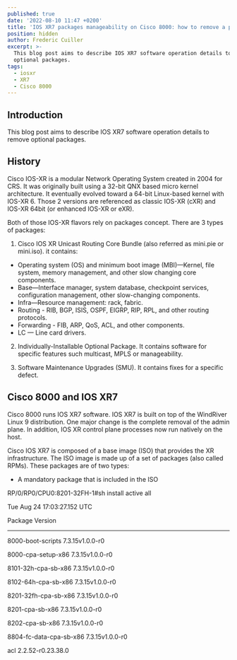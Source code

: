 ```yaml
---
published: true
date: '2022-08-10 11:47 +0200'
title: 'IOS XR7 packages manageability on Cisco 8000: how to remove a package'
position: hidden
author: Frederic Cuiller
excerpt: >-
  This blog post aims to describe IOS XR7 software operation details to remove
  optional packages. 
tags:
  - iosxr
  - XR7
  - Cisco 8000
---
```

## Introduction 

This blog post aims to describe IOS XR7 software operation details to remove optional packages.

## History 

Cisco IOS-XR is a modular Network Operating System created in 2004 for CRS. It was originally built using a 32-bit QNX based micro kernel architecture. It eventually evolved toward a 64-bit Linux-based kernel with IOS-XR 6. Those 2 versions are referenced as classic IOS-XR (cXR) and IOS-XR 64bit (or enhanced IOS-XR or eXR).  

Both of those IOS-XR flavors rely on packages concept. There are 3 types of packages: 
1. Cisco IOS XR Unicast Routing Core Bundle (also referred as mini.pie or mini.iso). it contains: 
- Operating system (OS) and minimum boot image (MBI)—Kernel, file system, memory management, and other slow changing core components.  
- Base—Interface manager, system database, checkpoint services, configuration management, other slow-changing components.  
- Infra—Resource management: rack, fabric. 
- Routing - RIB, BGP, ISIS, OSPF, EIGRP, RIP, RPL, and other routing protocols. 
- Forwarding - FIB, ARP, QoS, ACL, and other components. 
- LC — Line card drivers.  

2. Individually-Installable Optional Package. It contains software for specific features such multicast, MPLS or manageability. 

3. Software Maintenance Upgrades (SMU). It contains fixes for a specific defect.

## Cisco 8000 and IOS XR7 

Cisco 8000 runs IOS XR7 software. IOS XR7 is built on top of the WindRiver Linux 9 distribution. One major change is the complete removal of the admin plane. In addition, IOS XR control plane processes now run natively on the host.  

Cisco IOS XR7 is composed of a base image (ISO) that provides the XR infrastructure. The ISO image is made up of a set of packages (also called RPMs). These packages are of two types:  

- A mandatory package that is included in the ISO

RP/0/RP0/CPU0:8201-32FH-1#sh install active all 

Tue Aug 24 17:03:27.152 UTC 

 

Package                                                                  Version 

---------------------------------------------------- --------------------------- 

8000-boot-scripts                                                7.3.15v1.0.0-r0 

8000-cpa-setup-x86                                               7.3.15v1.0.0-r0 

8101-32h-cpa-sb-x86                                              7.3.15v1.0.0-r0 

8102-64h-cpa-sb-x86                                              7.3.15v1.0.0-r0 

8201-32fh-cpa-sb-x86                                             7.3.15v1.0.0-r0 

8201-cpa-sb-x86                                                  7.3.15v1.0.0-r0 

8202-cpa-sb-x86                                                  7.3.15v1.0.0-r0 

8804-fc-data-cpa-sb-x86                                          7.3.15v1.0.0-r0 

acl                                                            2.2.52-r0.23.38.0 

<snip> 